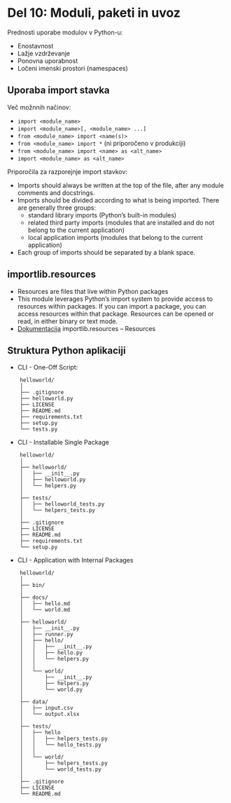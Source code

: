 # Del 10: Moduli, paketi in uvoz

Prednosti uporabe modulov v Python-u:
- Enostavnost
- Lažje vzdrževanje
- Ponovna uporabnost
- Ločeni imenski prostori (namespaces)

## Uporaba import stavka
Več možnnih načinov:
- `import <module_name>`
- `import <module_name>[, <module_name> ...]`
- `from <module_name> import <name(s)>`
- `from <module_name> import *` (ni priporočeno v produkciji)
- `from <module_name> import <name> as <alt_name>`
- `import <module_name> as <alt_name>`

Priporočila za razporejnje import stavkov:
- Imports should always be written at the top of the file, after any module comments and docstrings.
- Imports should be divided according to what is being imported. There are generally three groups:
    - standard library imports (Python’s built-in modules)
    - related third party imports (modules that are installed and do not  belong to the current application)
    - local application imports (modules that belong to the current application)
- Each group of imports should be separated by a blank space.

## importlib.resources
- Resources are files that live within Python packages
- This module leverages Python’s import system to provide access to resources within packages. If you can import a package, you can access resources within that package. Resources can be opened or read, in either binary or text mode.
- [Dokumentacija](https://docs.python.org/3.9/library/importlib.html#module-importlib.resources) importlib.resources – Resources

## Struktura Python aplikaciji
- CLI - One-Off Script:
```
    helloworld/
    │
    ├── .gitignore
    ├── helloworld.py
    ├── LICENSE
    ├── README.md
    ├── requirements.txt
    ├── setup.py
    └── tests.py
```

- CLI - Installable Single Package
```
    helloworld/
    │
    ├── helloworld/
    │   ├── __init__.py
    │   ├── helloworld.py
    │   └── helpers.py
    │
    ├── tests/
    │   ├── helloworld_tests.py
    │   └── helpers_tests.py
    │
    ├── .gitignore
    ├── LICENSE
    ├── README.md
    ├── requirements.txt
    └── setup.py
```

- CLI - Application with Internal Packages
```
    helloworld/
    │
    ├── bin/
    │
    ├── docs/
    │   ├── hello.md
    │   └── world.md
    │
    ├── helloworld/
    │   ├── __init__.py
    │   ├── runner.py
    │   ├── hello/
    │   │   ├── __init__.py
    │   │   ├── hello.py
    │   │   └── helpers.py
    │   │
    │   └── world/
    │       ├── __init__.py
    │       ├── helpers.py
    │       └── world.py
    │
    ├── data/
    │   ├── input.csv
    │   └── output.xlsx
    │
    ├── tests/
    │   ├── hello
    │   │   ├── helpers_tests.py
    │   │   └── hello_tests.py
    │   │
    │   └── world/
    │       ├── helpers_tests.py
    │       └── world_tests.py
    │
    ├── .gitignore
    ├── LICENSE
    └── README.md
```